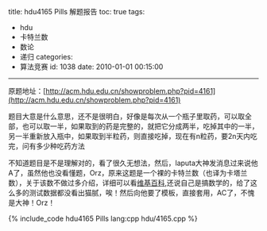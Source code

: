 title: hdu4165 Pills 解题报告
toc: true
tags:
  - hdu
  - 卡特兰数
  - 数论
  - 递归
categories:
  - 算法竞赛
id: 1038
date: 2010-01-01 00:15:00
---

原题地址：[http://acm.hdu.edu.cn/showproblem.php?pid=4161](http://acm.hdu.edu.cn/showproblem.php?pid=4161)

题目大意是什么意思，还不是很明白，好像是每次从一个瓶子里取药，可以取全部，也可以取一半，如果取到的药是完整的，就把它分成两半，吃掉其中的一半，另一半重新放入瓶中，如果取到半粒药，则直接吃掉，现在有n粒药，要2n天内吃完，问有多少种吃药方法

不知道题目是不是理解对的，看了很久无想法，然后，laputa大神发消息过来说他A了，虽然他也没看懂题，Orz，原来这题是一个裸的卡特兰数（也译为卡塔兰数），关于该数不做过多介绍，详细可以看[维基百科](http://zh.wikipedia.org/wiki/%E5%8D%A1%E5%A1%94%E5%85%B0%E6%95%B0 "卡塔兰数 - 维基百科"),还说自己是搞数学的，给了这么多的测试数据都没看出猫腻，唉！然后向他要了模板，直接套用，AC了，不愧是大神！Orz！

{% include_code hdu4165 Pills lang:cpp hdu/4165.cpp %}